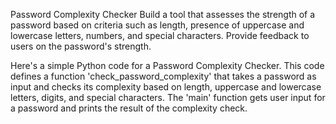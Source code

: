 Password Complexity Checker
Build a tool that assesses the strength of a password based on criteria 
such as length, presence of uppercase and lowercase letters, numbers, and 
special characters. Provide feedback to users on the password's strength.


Here's a simple Python code for a Password Complexity Checker.
This code defines a function 'check_password_complexity' that takes a password as input and checks its complexity based on length, uppercase and lowercase letters, digits, and special characters. 
The 'main' function gets user input for a password and prints the result of the complexity check.
  
  
  
  

  

